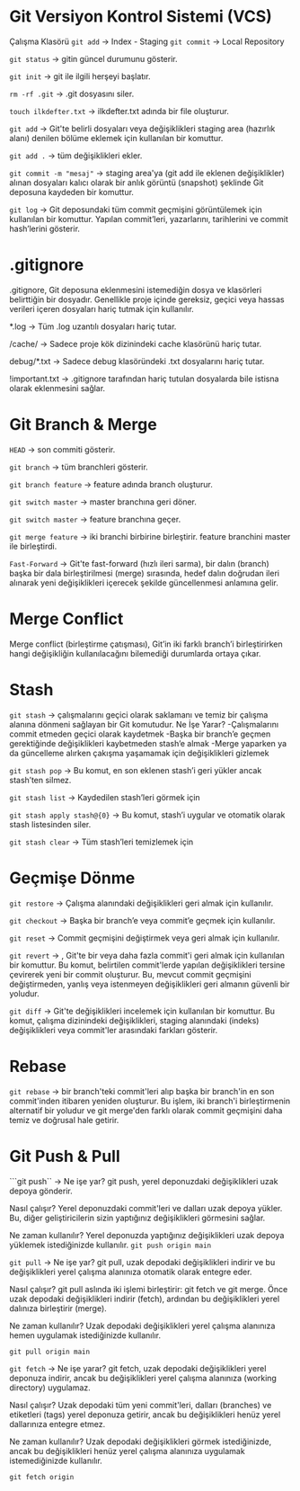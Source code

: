 # Git Versiyon Kontrol Sistemi (VCS)

Çalışma Klasörü  `` git add `` ->  Index - Staging  ``git commit`` -> Local Repository

``git status`` -> gitin güncel durumunu gösterir.

``git init`` -> git ile ilgili herşeyi başlatır.

``rm -rf .git`` -> .git dosyasını siler.

``touch ilkdefter.txt`` -> ilkdefter.txt adında bir file oluşturur.

``git add`` -> Git'te belirli dosyaları veya değişiklikleri staging area (hazırlık alanı) denilen bölüme eklemek için kullanılan bir komuttur.

``git add .`` -> tüm değişiklikleri ekler.

``git commit -m "mesaj"`` -> staging area'ya (git add ile eklenen değişiklikler) alınan dosyaları kalıcı olarak bir anlık görüntü (snapshot) şeklinde Git deposuna kaydeden bir komuttur.

``git log`` -> Git deposundaki tüm commit geçmişini görüntülemek için kullanılan bir komuttur. Yapılan commit’leri, yazarlarını, tarihlerini ve commit hash’lerini gösterir.

# .gitignore

.gitignore, Git deposuna eklenmesini istemediğin dosya ve klasörleri belirttiğin bir dosyadır. Genellikle proje içinde gereksiz, geçici veya hassas verileri içeren dosyaları hariç tutmak için kullanılır.

*.log ->	Tüm .log uzantılı dosyaları hariç tutar.

/cache/ ->	Sadece proje kök dizinindeki cache klasörünü hariç tutar.

debug/*.txt ->	Sadece debug klasöründeki .txt dosyalarını hariç tutar.

!important.txt ->	.gitignore tarafından hariç tutulan dosyalarda bile istisna olarak eklenmesini sağlar.

# Git Branch & Merge

``HEAD`` -> son commiti gösterir. 

``git branch`` -> tüm branchleri gösterir.

``git branch feature`` -> feature adında branch oluşturur.

``git switch master`` -> master branchına geri döner.

``git switch master`` -> feature branchına geçer.

``git merge feature`` -> iki branchi birbirine birleştirir. feature branchini master ile birleştirdi.

``Fast-Forward`` -> Git'te fast-forward (hızlı ileri sarma), bir dalın (branch) başka bir dala birleştirilmesi (merge) sırasında, hedef dalın doğrudan ileri alınarak yeni değişiklikleri içerecek şekilde güncellenmesi anlamına gelir.

# Merge Conflict

Merge conflict (birleştirme çatışması), Git’in iki farklı branch’i birleştirirken hangi değişikliğin kullanılacağını bilemediği durumlarda ortaya çıkar.

# Stash

``git stash`` -> çalışmalarını geçici olarak saklamanı ve temiz bir çalışma alanına dönmeni sağlayan bir Git komutudur.
Ne İşe Yarar?
-Çalışmalarını commit etmeden geçici olarak kaydetmek
-Başka bir branch’e geçmen gerektiğinde değişiklikleri kaybetmeden stash’e almak
-Merge yaparken ya da güncelleme alırken çakışma yaşamamak için değişiklikleri gizlemek

``git stash pop`` -> Bu komut, en son eklenen stash’i geri yükler ancak stash’ten silmez.

``git stash list`` -> Kaydedilen stash’leri görmek için

``git stash apply stash@{0}`` -> Bu komut, stash’i uygular ve otomatik olarak stash listesinden siler.

``git stash clear`` -> Tüm stash’leri temizlemek için

# Geçmişe Dönme

``git restore`` -> Çalışma alanındaki değişiklikleri geri almak için kullanılır.

``git checkout`` -> Başka bir branch’e veya commit’e geçmek için kullanılır.

``git reset`` -> Commit geçmişini değiştirmek veya geri almak için kullanılır.

``git revert`` -> , Git'te bir veya daha fazla commit'i geri almak için kullanılan bir komuttur. Bu komut, belirtilen commit'lerde yapılan değişiklikleri tersine çevirerek yeni bir commit oluşturur. Bu, mevcut commit geçmişini değiştirmeden, yanlış veya istenmeyen değişiklikleri geri almanın güvenli bir yoludur.

``git diff`` -> Git'te değişiklikleri incelemek için kullanılan bir komuttur. Bu komut, çalışma dizinindeki değişiklikleri, staging alanındaki (indeks) değişiklikleri veya commit'ler arasındaki farkları gösterir.

# Rebase 

``git rebase`` -> bir branch'teki commit'leri alıp başka bir branch'in en son commit'inden itibaren yeniden oluşturur. Bu işlem, iki branch'i birleştirmenin alternatif bir yoludur ve git merge'den farklı olarak commit geçmişini daha temiz ve doğrusal hale getirir.

# Git Push & Pull 

```git push`` -> Ne işe yar? git push, yerel deponuzdaki değişiklikleri uzak depoya gönderir.

Nasıl çalışır? Yerel deponuzdaki commit'leri ve dalları uzak depoya yükler. Bu, diğer geliştiricilerin sizin yaptığınız değişiklikleri görmesini sağlar.

Ne zaman kullanılır? Yerel deponuzda yaptığınız değişiklikleri uzak depoya yüklemek istediğinizde kullanılır.
```` git push origin main ````

``git pull`` -> Ne işe yar? git pull, uzak depodaki değişiklikleri indirir ve bu değişiklikleri yerel çalışma alanınıza otomatik olarak entegre eder.

Nasıl çalışır? git pull aslında iki işlemi birleştirir: git fetch ve git merge. Önce uzak depodaki değişiklikleri indirir (fetch), ardından bu değişiklikleri yerel dalınıza birleştirir (merge).

Ne zaman kullanılır? Uzak depodaki değişiklikleri yerel çalışma alanınıza hemen uygulamak istediğinizde kullanılır.

```` git pull origin main ````


``git fetch`` -> Ne işe yarar? git fetch, uzak depodaki değişiklikleri yerel deponuza indirir, ancak bu değişiklikleri yerel çalışma alanınıza (working directory) uygulamaz.

Nasıl çalışır? Uzak depodaki tüm yeni commit'leri, dalları (branches) ve etiketleri (tags) yerel deponuza getirir, ancak bu değişiklikleri henüz yerel dallarınıza entegre etmez.

Ne zaman kullanılır? Uzak depodaki değişiklikleri görmek istediğinizde, ancak bu değişiklikleri henüz yerel çalışma alanınıza uygulamak istemediğinizde kullanılır.

```` git fetch origin ````